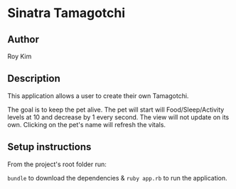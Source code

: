 # Sinatra Tamagotchi

## Author
Roy Kim

## Description
This application allows a user to create their own Tamagotchi.

The goal is to keep the pet alive. The pet will start will Food/Sleep/Activity levels at 10 and decrease by 1 every second. The view will not update on its own. Clicking on the pet's name will refresh the vitals.

## Setup instructions
From the project's root folder run:

`bundle` to download the dependencies & `ruby app.rb` to run the application.
